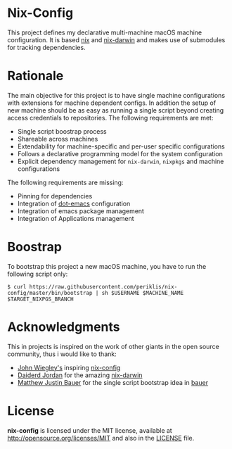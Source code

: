 # Nix-Config

This project defines my declarative multi-machine macOS machine configuration. It is based [nix][nixos] and [nix-darwin][nix-darwin] and makes use of submodules for tracking dependencies.

# Rationale

The main objective for this project is to have single machine configurations with extensions for machine dependent configs. In addition the setup of new machine should be as easy as running a single script beyond creating access credentials to repositories. The following requirements are met:

- Single script boostrap process
- Shareable across machines
- Extendability for machine-specific and per-user specific configurations
- Follows a declarative programming model for the system configuration
- Explicit dependency management for `nix-darwin`, `nixpkgs` and machine configurations

The following requirements are missing:

- Pinning for dependencies
- Integration of [dot-emacs][dot-emacs] configuration
- Integration of emacs package management
- Integration of Applications management

# Boostrap

To bootstrap this project a new macOS machine, you have to run the following script only:

```Shell
$ curl https://raw.githubusercontent.com/periklis/nix-config/master/bin/bootstrap | sh $USERNAME $MACHINE_NAME $TARGET_NIXPGS_BRANCH
```

# Acknowledgments
This in projects is inspired on the work of other giants in the open source community, thus i would like to thank:
- [John Wiegley's][jwiegley] inspiring [nix-config][nix-jw-config]
- [Daiderd Jordan][lnl7] for the amazing [nix-darwin][nix-darwin]
- [Matthew Justin Bauer][matthewbauer] for the single script bootstrap idea in [bauer][bauer-nix]

# License

**nix-config** is licensed under the MIT license, available at http://opensource.org/licenses/MIT and also in the [LICENSE](https://github.com/periklis/nix-config/blob/master/LICENSE) file.

[bauer-nix]: https://github.com/matthewbauer/bauer
[dot-emacs]: https://github.com/periklis/dot-emacs
[jwiegley]: https://github.com/jwiegley/
[lnl7]: https://github.com/lnl7/
[matthewbauer]: https://github.com/matthewbauer/
[nixos]: https://github.com/nixos
[nix-darwin]: https://github.com/lnl7/nix-darwin
[nix-jw-config]: https://github.com/jwiegley/nix-config
